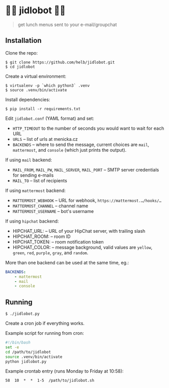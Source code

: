 # 🍔🥓 jidlobot 🍕🍄

> get lunch menus sent to your e-mail/groupchat

## Installation

Clone the repo:

```
$ git clone https://github.com/helb/jidlobot.git
$ cd jidlobot
```

Create a virtual environment:

```
$ virtualenv -p `which python3` .venv
$ source .venv/bin/activate
```

Install dependencies:

```
$ pip install -r requirements.txt
```


Edit `jidlobot.conf` (YAML format) and set:

-   `HTTP_TIMEOUT` to the number of seconds you would want to wait for each URL
-   `URLS` – list of urls at menicka.cz
-   `BACKENDS` – where to send the message, current choices are `mail`, `mattermost`, and `console` (which just prints the output).

If using `mail` backend:

-   `MAIL_FROM`, `MAIL_PW`, `MAIL_SERVER`, `MAIL_PORT` – SMTP server credentials for sending e-mails
-   `MAIL_TO` – list of recipients

If using `mattermost` backend:

-   `MATTERMOST_WEBHOOK` – URL for webhook, `https://mattermost.…/hooks/…`
-   `MATTERMOST_CHANNEL` – channel name
-   `MATTERMOST_USERNAME` – bot's username

If using `hipchat` backend:

-    HIPCHAT_URL: – URL of your HipChat server, with trailing slash
-    HIPCHAT_ROOM: – room ID
-    HIPCHAT_TOKEN: – room notification token
-    HIPCHAT_COLOR: – message background, valid values are  `yellow`, `green`, `red`, `purple`, `gray`, and `random`.

More than one backend can be used at the same time, eg.:

```yaml
BACKENDS:
    - mattermost
    - mail
    - console
```

## Running

```
$ ./jidlobot.py
```

Create a cron job if everything works.

Example script for running from cron:

```bash
#!/bin/bash
set -e
cd /path/to/jidlobot
source .venv/bin/activate
python jidlobot.py
```

Example crontab entry (runs Monday to Friday at 10:58):

```
58  10  *  *  1-5  /path/to/jidlobot.sh
```
